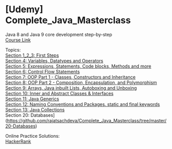# [Udemy] Complete_Java_Masterclass

Java 8 and Java 9 core development step-by-step <br />
[Course Link](https://www.udemy.com/java-the-complete-java-developer-course)<br />

Topics:<br />
[Section 1_2_3: First Steps](https://github.com/rajatsachdeva/Complete_Java_Masterclass/tree/master/1_2_3-First_Steps)<br />
[Section 4: Variables, Datatypes and Operators](https://github.com/rajatsachdeva/Complete_Java_Masterclass/tree/master/4-Variables_Datatypes_and_Operators)<br />
[Section 5: Expressions, Statements, Code blocks, Methods and more](https://github.com/rajatsachdeva/Complete_Java_Masterclass/tree/master/5-Expressions%2C%20Statements%2C%20Code%20blocks%2C%20Methods%20and%20more)<br />
[Section 6: Control Flow Statements](https://github.com/rajatsachdeva/Complete_Java_Masterclass/tree/master/6-Control_Flow_Statements)<br />
[Section 7: OOP Part 1 - Classes, Constructors and Inheritance](https://github.com/rajatsachdeva/Complete_Java_Masterclass/tree/master/7-OOP%20Part%201%20-%20Classes%2C%20Constructors%20and%20Inheritance)<br />
[Section 8: OOP Part 2 - Composition, Encapsulation, and Polymorphism](https://github.com/rajatsachdeva/Complete_Java_Masterclass/tree/master/8-OOP%20Part%202%20-%20Composition%2C%20Encapsulation%2C%20and%20Polymorphism)<br />
[Section 9: Arrays, Java inbuilt Lists, Autoboxing and Unboxing](https://github.com/rajatsachdeva/Complete_Java_Masterclass/tree/master/9-Arrays%2C%20Java%20inbuilt%20Lists%2C%20Autoboxing%20and%20Unboxing)<br />
[Section 10: Inner and Abstract Classes & Interfaces](https://github.com/rajatsachdeva/Complete_Java_Masterclass/tree/master/10-Inner%20and%20Abstract%20Classes%20%26%20Interfaces)<br />
[Section 11: Java Generics](https://github.com/rajatsachdeva/Complete_Java_Masterclass/tree/master/11-Java%20Generics)<br />
[Section 12: Naming Conventions and Packages. static and final keywords](https://github.com/rajatsachdeva/Complete_Java_Masterclass/tree/master/12-Naming%20Conventions%20and%20Packages.%20static%20and%20final%20keywords)<br />
[Section 13: Java Collections](https://github.com/rajatsachdeva/Complete_Java_Masterclass/tree/master/13-Java_Collections)<br />
Section 20: Databases](https://github.com/rajatsachdeva/Complete_Java_Masterclass/tree/master/20-Databases)<br />


Online Practice Solutions:<br />
[HackerRank](https://github.com/rajatsachdeva/Complete_Java_Masterclass/tree/master/HackerRank)<br />
